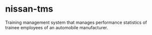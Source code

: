 # nissan-tms
Training management system that manages performance statistics of trainee employees of an automobile manufacturer.
